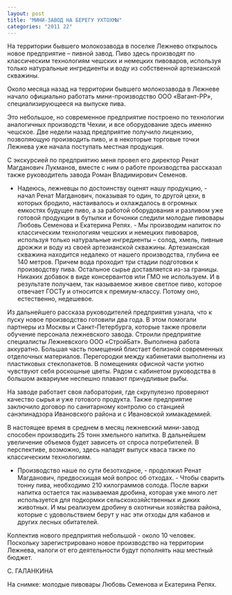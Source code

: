 ```yaml
---
layout: post
title: "МИНИ-ЗАВОД НА БЕРЕГУ УХТОХМЫ"
categories: "2011 22"
---
```


На территории бывшего молокозавода в поселке Лежнево открылось новое предприятие – пивной завод. Пиво здесь производят по классическим технологиям чешских и немецких пивоваров, используя только натуральные ингредиенты и воду из собственной артезианской скважины.

Около месяца назад на  территории бывшего молокозавода в Лежневе начало официально работать  мини-производство ООО «Вагант-РР», специализирующееся на выпуске пива.

Это небольшое, но современное  предприятие построено по технологии аналогичных производств Чехии, и все  оборудование здесь именно чешское. Две недели назад предприятие получило  лицензию, позволяющую производить пиво, и в некоторые торговые точки Лежнева  уже начала поступать местная продукция.

С экскурсией по предприятию  меня провел его директор Ренат Магданович Лукманов, вместе с ним о работе  производства рассказал также руководитель завода Роман Владимирович Семенов.

- Надеюсь, лежневцы по  достоинству оценят нашу продукцию, - начал Ренат Магданович, показывая то один,  то другой цехи, в которых бродило, настаивалось и охлаждалось в огромных  емкостях будущее пиво, а за работой оборудования и разливом уже готовой  продукции в бутылки и бочонки следили молодые пивовары Любовь Семенова и  Екатерина Репях. - Мы производим напиток по классическим технологиям чешских и  немецких пивоваров, используя только натуральные ингредиенты – солод, хмель,  пивные дрожжи и воду из своей артезианской скважины. Артезианская скважина  находится недалеко от нашего производства, глубина ее 140 метров. Причем вода  проходит три стадии подготовки к производству пива. Остальное сырье  доставляется из-за границы. Никаких добавок в виде консервантов или ГМО не  используем. И в результате получаем, так называемое живое светлое пиво, которое  отвечает ГОСТу и относится к премиум-классу. Потому оно, естественно,  недешевое.

Из дальнейшего рассказа  руководителей предприятия узнала, что к пуску новое производство готовили два  года. В этом помогали партнеры из Москвы и Санкт-Петербурга, которые также  провели обучение персонала лежневского завода. Строили предприятие специалисты  Лежневского ООО «СтройБат». Выполнена работа аккуратно. Большая часть помещений  блистает белизной современных отделочных материалов. Перегородки между  кабинетами выполнены из пластиковых стеклопакетов. В помещениях офисной части  уютно чувствуют себя роскошные цветы. Рядом с кабинетом руководства в большом  аквариуме неспешно плавают причудливые рыбы.

На заводе работает своя  лаборатория, где скрупулезно проверяют качество сырья и уже готового продукта.  Также предприятие заключило договор по санитарному контролю со станцией  санэпинадзора Ивановского района и с Ивановской химакадемией.

В настоящее время в среднем в  месяц лежневский мини-завод способен производить 25 тонн хмельного напитка. В  дальнейшем увеличение объемов будет зависеть от спроса потребителей. В  перспективе, возможно, здесь наладят выпуск кваса также по классическим  технологиям.

- Производство наше по сути  безотходное, - продолжил Ренат Магданович, предвосхищая мой вопрос об отходах.  - Чтобы сварить тонну пива, необходимо 210 килограммов солода. После варки  напитка остается так называемая дробина, которая уже много лет используется для  подкормки сельскохозяйственных и диких животных. И мы реализуем дробину в  охотничьи хозяйства района, которые с удовольствием берут у нас эти отходы для  кабанов и других лесных обитателей.

Коллектив нового предприятия  небольшой - около 10 человек. Поскольку зарегистрировано новое производство на  территории Лежнева, налоги от его деятельности будут пополнять наш местный  бюджет.

С. ГАЛАНКИНА

На снимке: молодые пивовары  Любовь Семенова и Екатерина Репях.


